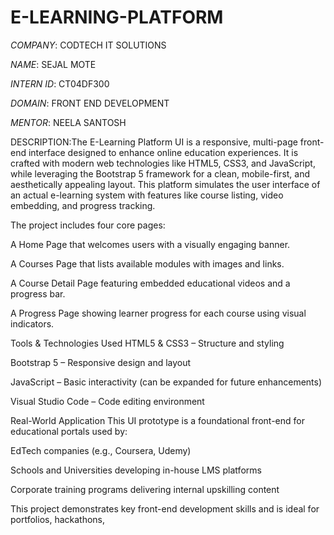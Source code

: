 # E-LEARNING-PLATFORM

*COMPANY*: CODTECH IT SOLUTIONS

*NAME*: SEJAL MOTE 

*INTERN ID*: CT04DF300

*DOMAIN*: FRONT END DEVELOPMENT 

*MENTOR*: NEELA SANTOSH

DESCRIPTION:The E-Learning Platform UI is a responsive, multi-page front-end interface designed to enhance online education experiences. It is crafted with modern web technologies like HTML5, CSS3, and JavaScript, while leveraging the Bootstrap 5 framework for a clean, mobile-first, and aesthetically appealing layout. This platform simulates the user interface of an actual e-learning system with features like course listing, video embedding, and progress tracking.

The project includes four core pages:

A Home Page that welcomes users with a visually engaging banner.

A Courses Page that lists available modules with images and links.

A Course Detail Page featuring embedded educational videos and a progress bar.

A Progress Page showing learner progress for each course using visual indicators.

Tools & Technologies Used
HTML5 & CSS3 – Structure and styling

Bootstrap 5 – Responsive design and layout

JavaScript – Basic interactivity (can be expanded for future enhancements)

Visual Studio Code – Code editing environment

Real-World Application
This UI prototype is a foundational front-end for educational portals used by:

EdTech companies (e.g., Coursera, Udemy)

Schools and Universities developing in-house LMS platforms

Corporate training programs delivering internal upskilling content

This project demonstrates key front-end development skills and is ideal for portfolios, hackathons,
